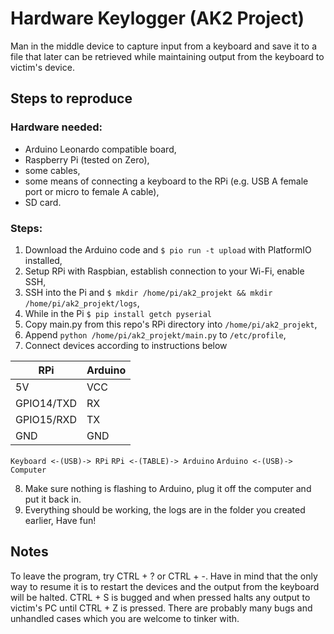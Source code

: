 # Hardware Keylogger (AK2 Project)
Man in the middle device to capture input from a keyboard and save it to a file that later can be retrieved while maintaining output from the keyboard to victim's device.
## Steps to reproduce
### Hardware needed:
* Arduino Leonardo compatible board,
* Raspberry Pi (tested on Zero),
* some cables,
* some means of connecting a keyboard to the RPi (e.g. USB A female port or micro to female A cable),
* SD card.
### Steps:
1. Download the Arduino code and `$ pio run -t upload` with PlatformIO installed,
2. Setup RPi with Raspbian, establish connection to your Wi-Fi, enable SSH,
3. SSH into the Pi and `$ mkdir /home/pi/ak2_projekt && mkdir /home/pi/ak2_projekt/logs`,
4. While in the Pi `$ pip install getch pyserial`
5. Copy main.py from this repo's RPi directory into `/home/pi/ak2_projekt`,
6. Append `python /home/pi/ak2_projekt/main.py` to `/etc/profile`,
7. Connect devices according to instructions below

| RPi      	  | Arduino 	|
| ----------- | ----------- |
|5V		  	  |VCC			|
|GPIO14/TXD	  |RX			|
|GPIO15/RXD   |TX 			|
|GND          |GND  		|

`Keyboard <-(USB)-> RPi`
`RPi <-(TABLE)-> Arduino`
`Arduino <-(USB)-> Computer` 

8. Make sure nothing is flashing to Arduino, plug it off the computer and put it back in.
9. Everything should be working, the logs are in the folder you created earlier, Have fun!
## Notes
To leave the program, try CTRL + ? or CTRL + -. Have in mind that the only way to resume it is to restart the devices and the output from the keyboard will be halted. CTRL + S is bugged and when pressed halts any output to victim's PC until CTRL + Z is pressed. There are probably many bugs and unhandled cases which you are welcome to tinker with.
